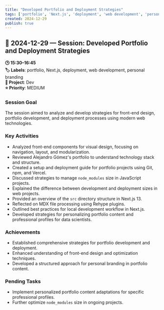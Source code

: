 ```yaml
---
title: "Developed Portfolio and Deployment Strategies"
tags: ['portfolio', 'Next.js', 'deployment', 'web development', 'personal branding']
created: 2024-12-29
publish: true
---
```


## 📅 2024-12-29 — Session: Developed Portfolio and Deployment Strategies

**🕒 15:30–16:45**  
**🏷️ Labels**: portfolio, Next.js, deployment, web development, personal branding  
**📂 Project**: Dev  
**⭐ Priority**: MEDIUM  


### Session Goal
The session aimed to analyze and develop strategies for front-end design, portfolio development, and deployment processes using modern web technologies.

### Key Activities
- Analyzed front-end components for visual design, focusing on navigation, layout, and modularization.
- Reviewed Alejandro Gómez's portfolio to understand technology stack and structure.
- Created a setup and deployment guide for portfolio projects using Git, npm, and Vercel.
- Discussed strategies to manage `node_modules` size in JavaScript projects.
- Explained the difference between development and deployment sizes in web projects.
- Provided an overview of the `src` directory structure in Next.js 13.
- Reflected on MDX file processing using Rehype plugins.
- Outlined best practices for local development workflow in Next.js.
- Developed strategies for personalizing portfolio content and professional profiles for data scientists.

### Achievements
- Established comprehensive strategies for portfolio development and deployment.
- Enhanced understanding of front-end design and optimization techniques.
- Developed a structured approach for personal branding in portfolio content.

### Pending Tasks
- Implement personalized portfolio content adaptations for specific professional profiles.
- Further optimize `node_modules` size in ongoing projects.
